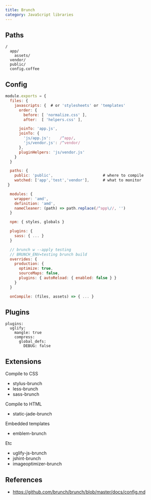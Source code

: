 ```yaml
---
title: Brunch
category: JavaScript libraries
---
```


## Paths

    /
      app/
        assets/
      vendor/
      public/
      config.coffee

## Config

```js
module.exports = {
  files: {
    javascripts: {  # or 'stylesheets' or 'templates'
      order: {
        before: [ 'normalize.css' ],
        after:  [ 'helpers.css' ],

      joinTo: 'app.js',
      joinTo: {
        'js/app.js':    /^app/,
        'js/vendor.js': /^vendor/
      },
      pluginHelpers: 'js/vendor.js'
    }
  }

  paths: {
    public: 'public',                      # where to compile
    watched: ['app','test','vendor'],      # what to monitor
 }

  modules: {
    wrapper: 'amd',
    definition: 'amd',
    nameCleaner: (path) => path.replace(/^app\//, '')
  }

  npm: { styles, globals }

  plugins: {
    sass: { ... }
  }

  // brunch w --apply testing
  // BRUNCH_ENV=testing brunch build
  overrides: {
    production: {
      optimize: true,
      sourceMaps: false,
      plugins: { autoReload: { enabled: false } }
    }
  }

  onCompile: (files, assets) => { ... }
```

## Plugins

    plugins:
      uglify:
        mangle: true
        compress:
          global_defs:
            DEBUG: false

## Extensions

Compile to CSS

- stylus-brunch
- less-brunch
- sass-brunch

Compile to HTML

- static-jade-brunch

Embedded templates

- emblem-brunch

Etc

- uglify-js-brunch
- jshint-brunch
- imageoptimizer-brunch

## References

- <https://github.com/brunch/brunch/blob/master/docs/config.md>
